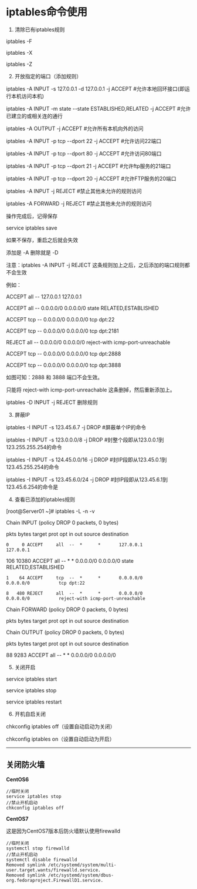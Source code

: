 # iptables命令使用

1. 清除已有iptables规则

iptables -F

iptables -X

iptables -Z

2. 开放指定的端口（添加规则）

iptables -A INPUT -s 127.0.0.1 -d 127.0.0.1 -j ACCEPT #允许本地回环接口(即运行本机访问本机)

iptables -A INPUT -m state --state ESTABLISHED,RELATED -j ACCEPT #允许已建立的或相关连的通行

iptables -A OUTPUT -j ACCEPT #允许所有本机向外的访问

iptables -A INPUT -p tcp --dport 22 -j ACCEPT #允许访问22端口

iptables -A INPUT -p tcp --dport 80 -j ACCEPT #允许访问80端口

iptables -A INPUT -p tcp --dport 21 -j ACCEPT #允许ftp服务的21端口

iptables -A INPUT -p tcp --dport 20 -j ACCEPT #允许FTP服务的20端口

iptables -A INPUT -j REJECT #禁止其他未允许的规则访问

iptables -A FORWARD -j REJECT #禁止其他未允许的规则访问

 

操作完成后，记得保存

service iptables save 

如果不保存，重启之后就会失效

 

 

添加是 -A  删除就是 -D

 

注意：iptables -A INPUT -j REJECT  这条规则加上之后，之后添加的端口规则都不会生效

例如：

ACCEPT     all  --  127.0.0.1            127.0.0.1           

ACCEPT     all  --  0.0.0.0/0            0.0.0.0/0           state RELATED,ESTABLISHED 

ACCEPT     tcp  --  0.0.0.0/0            0.0.0.0/0           tcp dpt:22 

ACCEPT     tcp  --  0.0.0.0/0            0.0.0.0/0           tcp dpt:2181 

REJECT     all  --  0.0.0.0/0            0.0.0.0/0           reject-with icmp-port-unreachable 

ACCEPT     tcp  --  0.0.0.0/0            0.0.0.0/0           tcp dpt:2888 

ACCEPT     tcp  --  0.0.0.0/0            0.0.0.0/0           tcp dpt:3888 

 

如图可知：2888 和 3888 端口不会生效。

只能将 reject-with icmp-port-unreachable 这条删掉，然后重新添加上。

iptables -D INPUT -j REJECT  删除规则

 

 

3. 屏蔽IP

iptables -I INPUT -s 123.45.6.7 -j DROP #屏蔽单个IP的命令

iptables -I INPUT -s 123.0.0.0/8 -j DROP #封整个段即从123.0.0.1到123.255.255.254的命令

iptables -I INPUT -s 124.45.0.0/16 -j DROP #封IP段即从123.45.0.1到123.45.255.254的命令

iptables -I INPUT -s 123.45.6.0/24 -j DROP #封IP段即从123.45.6.1到123.45.6.254的命令是

4. 查看已添加的iptables规则

[root@Server01 ~]# iptables -L -n -v

 

Chain INPUT (policy DROP 0 packets, 0 bytes)

 pkts bytes target     prot opt in     out     source               destination         

    0     0 ACCEPT     all  --  *      *       127.0.0.1            127.0.0.1           

  106 10380 ACCEPT     all  --  *      *       0.0.0.0/0            0.0.0.0/0           state RELATED,ESTABLISHED 

    1    64 ACCEPT     tcp  --  *      *       0.0.0.0/0            0.0.0.0/0           tcp dpt:22 

    8   480 REJECT     all  --  *      *       0.0.0.0/0            0.0.0.0/0           reject-with icmp-port-unreachable 

 

Chain FORWARD (policy DROP 0 packets, 0 bytes)

 pkts bytes target     prot opt in     out     source               destination         

 

Chain OUTPUT (policy DROP 0 packets, 0 bytes)

 pkts bytes target     prot opt in     out     source               destination         

   88  9283 ACCEPT     all  --  *      *       0.0.0.0/0            0.0.0.0/0    

5. 关闭开启

service iptables start

service iptables stop

service iptables restart

6. 开机自启关闭

chkconfig iptables off（设置自动启动为关闭）

chkconfig iptables on（设置自动启动为开启）

- - - - - - - - - - - - - - - - - - - - - - - - - - - - -

## 关闭防火墙

**CentOS6**

```shell
//临时关闭
service iptables stop
//禁止开机启动
chkconfig iptables off
```

**CentOS7**

这是因为CentOS7版本后防火墙默认使用firewalld

```shell
//临时关闭
systemctl stop firewalld
//禁止开机启动
systemctl disable firewalld
Removed symlink /etc/systemd/system/multi-user.target.wants/firewalld.service.
Removed symlink /etc/systemd/system/dbus-org.fedoraproject.FirewallD1.service.
```
